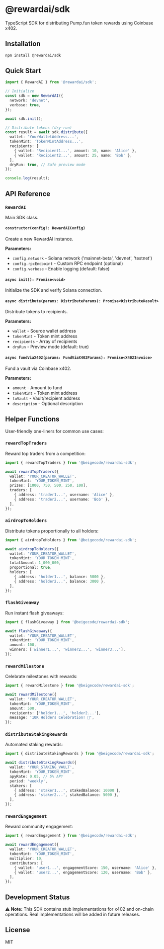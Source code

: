 # @rewardai/sdk

TypeScript SDK for distributing Pump.fun token rewards using Coinbase x402.

## Installation

```bash
npm install @rewardai/sdk
```

## Quick Start

```typescript
import { RewardAI } from '@rewardai/sdk';

// Initialize
const sdk = new RewardAI({
  network: 'devnet',
  verbose: true,
});

await sdk.init();

// Distribute tokens (dry-run)
const result = await sdk.distribute({
  wallet: 'YourWalletAddress...',
  tokenMint: 'TokenMintAddress...',
  recipients: [
    { wallet: 'Recipient1...', amount: 10, name: 'Alice' },
    { wallet: 'Recipient2...', amount: 25, name: 'Bob' },
  ],
  dryRun: true, // Safe preview mode
});

console.log(result);
```

## API Reference

### `RewardAI`

Main SDK class.

#### `constructor(config?: RewardAIConfig)`

Create a new RewardAI instance.

**Parameters:**
- `config.network` - Solana network ('mainnet-beta', 'devnet', 'testnet')
- `config.rpcEndpoint` - Custom RPC endpoint (optional)
- `config.verbose` - Enable logging (default: false)

#### `async init(): Promise<void>`

Initialize the SDK and verify Solana connection.

#### `async distribute(params: DistributeParams): Promise<DistributeResult>`

Distribute tokens to recipients.

**Parameters:**
- `wallet` - Source wallet address
- `tokenMint` - Token mint address
- `recipients` - Array of recipients
- `dryRun` - Preview mode (default: true)

#### `async fundViaX402(params: FundViaX402Params): Promise<X402Invoice>`

Fund a vault via Coinbase x402.

**Parameters:**
- `amount` - Amount to fund
- `tokenMint` - Token mint address
- `toVault` - Vault/recipient address
- `description` - Optional description

## Helper Functions

User-friendly one-liners for common use cases:

### `rewardTopTraders`

Reward top traders from a competition:

```typescript
import { rewardTopTraders } from '@beigecode/rewardai-sdk';

await rewardTopTraders({
  wallet: 'YOUR_CREATOR_WALLET',
  tokenMint: 'YOUR_TOKEN_MINT',
  prizes: [1000, 750, 500, 250, 100],
  traders: [
    { address: 'trader1...', username: 'Alice' },
    { address: 'trader2...', username: 'Bob' },
  ],
});
```

### `airdropToHolders`

Distribute tokens proportionally to all holders:

```typescript
import { airdropToHolders } from '@beigecode/rewardai-sdk';

await airdropToHolders({
  wallet: 'YOUR_CREATOR_WALLET',
  tokenMint: 'YOUR_TOKEN_MINT',
  totalAmount: 1_000_000,
  proportional: true,
  holders: [
    { address: 'holder1...', balance: 5000 },
    { address: 'holder2...', balance: 3000 },
  ],
});
```

### `flashGiveaway`

Run instant flash giveaways:

```typescript
import { flashGiveaway } from '@beigecode/rewardai-sdk';

await flashGiveaway({
  wallet: 'YOUR_CREATOR_WALLET',
  tokenMint: 'YOUR_TOKEN_MINT',
  amount: 100,
  winners: ['winner1...', 'winner2...', 'winner3...'],
});
```

### `rewardMilestone`

Celebrate milestones with rewards:

```typescript
import { rewardMilestone } from '@beigecode/rewardai-sdk';

await rewardMilestone({
  wallet: 'YOUR_CREATOR_WALLET',
  tokenMint: 'YOUR_TOKEN_MINT',
  amount: 500,
  recipients: ['holder1...', 'holder2...'],
  message: '10K Holders Celebration! 🎉',
});
```

### `distributeStakingRewards`

Automated staking rewards:

```typescript
import { distributeStakingRewards } from '@beigecode/rewardai-sdk';

await distributeStakingRewards({
  wallet: 'YOUR_STAKING_VAULT',
  tokenMint: 'YOUR_TOKEN_MINT',
  apyRate: 0.05, // 5% APY
  period: 'weekly',
  stakers: [
    { address: 'staker1...', stakedBalance: 10000 },
    { address: 'staker2...', stakedBalance: 5000 },
  ],
});
```

### `rewardEngagement`

Reward community engagement:

```typescript
import { rewardEngagement } from '@beigecode/rewardai-sdk';

await rewardEngagement({
  wallet: 'YOUR_CREATOR_WALLET',
  tokenMint: 'YOUR_TOKEN_MINT',
  multiplier: 10,
  contributors: [
    { wallet: 'user1...', engagementScore: 150, username: 'Alice' },
    { wallet: 'user2...', engagementScore: 120, username: 'Bob' },
  ],
});
```

## Development Status

⚠️ **Note:** This SDK contains stub implementations for x402 and on-chain operations. Real implementations will be added in future releases.

## License

MIT
